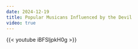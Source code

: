 ```yaml
---
date: 2024-12-19
title: Popular Musicans Influenced by the Devil
video: true
---
```



{{< youtube iBFSljpkH0g >}}
